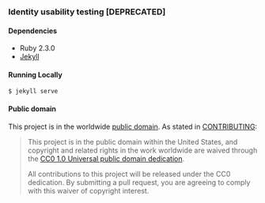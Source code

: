 ### Identity usability testing [DEPRECATED]

#### Dependencies

- Ruby 2.3.0
- [Jekyll](http://jekyllrb.com)

#### Running Locally

```
$ jekyll serve
```

#### Public domain

This project is in the worldwide [public domain](LICENSE.md).   As stated in [CONTRIBUTING](CONTRIBUTING.md):

> This project is in the public domain within   the United States, and copyright and related rights in the work worldwide are waived through   the [CC0 1.0 Universal public domain dedication](https://creativecommons.org/publicdomain/zero/1.0/).  
>
> All contributions to this project will be released under the CC0 dedication. By submitting a   pull request, you are agreeing to comply with this waiver of copyright interest.
